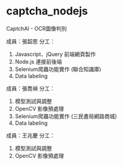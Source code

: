 # captcha_nodejs

CaptchAI - OCR圖像判別

成員：張韶恩
分工：
1. Javascript、jQuery 前端網頁製作
2. Node.js 連接前後端
3. Selenium爬蟲功能實作 (聯合知識庫)
4. Data labeling

成員：張喬禎
分工：
1. 模型測試與調整
2. OpenCV 影像預處理
3. Selenium爬蟲功能實作 (三民書局網路商城)
4. Data labeling

成員：王兆慶
分工：
1. 模型測試與調整
2. OpenCV 影像預處理
